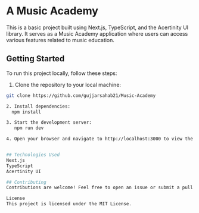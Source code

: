 # A Music Academy

This is a basic project built using Next.js, TypeScript, and the Acertinity UI library. It serves as a Music Academy application where users can access various features related to music education.

## Getting Started

To run this project locally, follow these steps:

1. Clone the repository to your local machine:

```bash
git clone https://github.com/gujjarsahab21/Music-Academy

2. Install dependencies:
  npm install

3. Start the development server:
   npm run dev

4. Open your browser and navigate to http://localhost:3000 to view the application.


## Technologies Used
Next.js
TypeScript
Acertinity UI

## Contributing
Contributions are welcome! Feel free to open an issue or submit a pull request.

License
This project is licensed under the MIT License.

    
